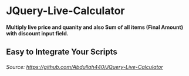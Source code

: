 # JQuery-Live-Calculator
__Multiply live price and quanity and also Sum of all items (Final Amount) with discount input field.__

## Easy to Integrate Your Scripts

###### Source: https://github.com/Abdullah440/JQuery-Live-Calculator
